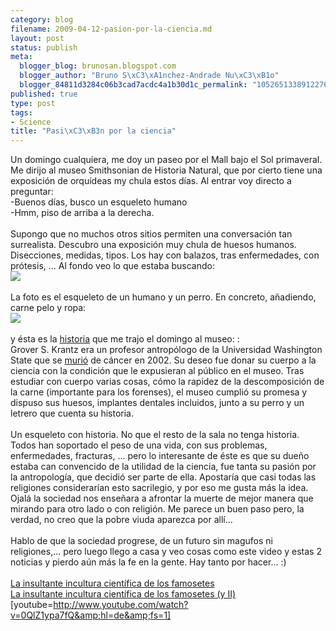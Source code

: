 ```yaml
--- 
category: blog
filename: 2009-04-12-pasion-por-la-ciencia.md
layout: post
status: publish
meta: 
  blogger_blog: brunosan.blogspot.com
  blogger_author: "Bruno S\xC3\xA1nchez-Andrade Nu\xC3\xB1o"
  blogger_84811d3284c06b3cad7acdc4a1b30d1c_permalink: "1052651338912276732"
published: true
type: post
tags: 
- Science
title: "Pasi\xC3\xB3n por la ciencia"
---
```

Un domingo cualquiera, me doy un paseo por el Mall bajo el Sol primaveral. Me dirijo al museo Smithsonian de Historia Natural, que por cierto tiene una exposición de orquídeas my chula estos días. Al entrar voy directo a preguntar:<br />-Buenos días, busco un esqueleto humano<br />-Hmm, piso de arriba a la derecha.<br /><br />Supongo que no muchos otros sitios permiten una conversación tan surrealista. Descubro una exposición muy chula de huesos humanos. Disecciones, medidas, tipos. Los hay con balazos, tras enfermedades, con prótesis, ... Al fondo veo lo que estaba buscando:<br /><a href="http://nasonurb.files.wordpress.com/2009/04/groverclyde1-224x300.jpg"><img src="http://nasonurb.files.wordpress.com/2009/04/groverclyde1-224x300.jpg?w=224" border="0" /></a><br /><br />La foto es el esqueleto de un humano y un perro. En concreto, añadiendo, carne pelo y ropa:<br /><a href="http://nasonurb.files.wordpress.com/2009/04/grover_krantz_wolfhhound.jpg"><img src="http://nasonurb.files.wordpress.com/2009/04/grover_krantz_wolfhhound.jpg?w=201" border="0" /></a><br /><br />y ésta es la <a href="http://blogs.smithsonianmag.com/aroundthemall/2009/02/grover-krantz-donated-his-body-to-science-on-one-condition/">historia</a> que me trajo el domingo al museo: :<br />Grover S. Krantz era un profesor antropólogo de la Universidad Washington State que se <a href="http://wsm.wsu.edu/stories/2002/August/krantz.html">murió</a> de cáncer en 2002. Su deseo fue donar su cuerpo a la ciencia con la condición que le expusieran al público en el museo. Tras estudiar con cuerpo varias cosas, cómo la rapidez de la descomposición de la carne (importante para los forenses), el museo cumplió su promesa y dispuso sus huesos, implantes dentales incluidos,  junto a su perro y un letrero que cuenta su historia.<br /><br />Un esqueleto con historia. No que el resto de la sala no tenga historia. Todos han soportado el peso de una vida, con sus problemas, enfermedades, fracturas, ... pero lo interesante de éste es que su dueño estaba can convencido de la utilidad de la ciencia, fue tanta su pasión por la antropología, que decidió ser parte de ella. Apostaría que casi todas las religiones considerarían esto sacrilegio, y por eso me gusta más la idea. Ojalá la sociedad nos enseñara a afrontar la muerte de mejor manera que mirando para otro lado o con religión. Me parece un buen paso pero, la verdad, no creo que la pobre viuda aparezca por allí...<br /><br />Hablo de que la sociedad progrese, de un futuro sin magufos ni religiones,... pero luego llego a casa y veo cosas como este video y estas 2 noticias  y pierdo aún más la fe en la gente. Hay tanto por hacer... :)<br /><br /><a href="http://www.genciencia.com/no-te-lo-creas/la-insultante-incultura-cientifica-de-los-famosetes-i">La insultante incultura científica de los famosetes</a><br /><a href="http://www.genciencia.com/no-te-lo-creas/la-insultante-incultura-cientifica-de-los-famosetes-y-ii">La insultante incultura científica de los famosetes (y II)</a><br />[youtube=http://www.youtube.com/watch?v=0QlZ1ypa7fQ&amp;hl=de&amp;fs=1]
